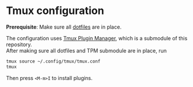 # Tmux configuration
**Prerequisite**: Make sure all [dotfiles](README.md#Dotfiles) are in place.

The configuration uses [Tmux Plugin Manager](https://github.com/tmux-plugins/tpm), which is a submodule of this repository.\
After making sure all dotfiles and TPM submodule are in place, run
```bash
tmux source ~/.config/tmux/tmux.conf
tmux
```
Then press `<M-m>I` to install plugins.

